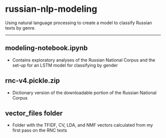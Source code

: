 # russian-nlp-modeling
Using natural language processing to create a model to classify Russian texts by genre.
** * **
## modeling-notebook.ipynb
- Contains exploratory analyses of the Russian National Corpus and the set-up for an LSTM model for classifying by gender

## rnc-v4.pickle.zip
- Dictionary version of the downloadable portion of the Russian National Corpus 

## vector_files folder
- Folder with the TFIDF, CV, LDA, and NMF vectors calculated from my first pass on the RNC texts
